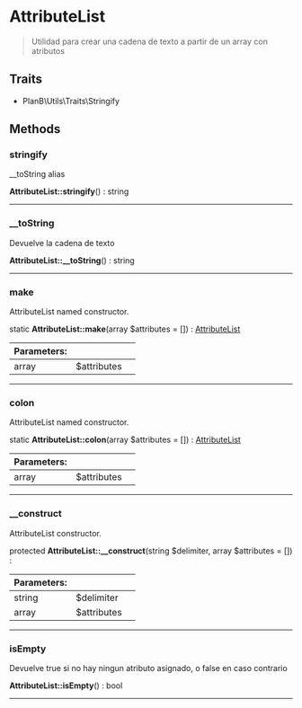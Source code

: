 
                                                                                                                                            
    
# AttributeList


> Utilidad para crear una cadena de texto a partir de un array con atributos
>
> 


## Traits
- PlanB\Utils\Traits\Stringify






## Methods

### stringify
__toString alias


**AttributeList::stringify**() : string



---


### __toString
Devuelve la cadena de texto


**AttributeList::__toString**() : string



---


### make
AttributeList named constructor.


static **AttributeList::make**(array $attributes = []) : [AttributeList](../../../AttributeList.md)


|Parameters: | | |
| --- | --- | --- |
|array |$attributes |  |

---


### colon
AttributeList named constructor.


static **AttributeList::colon**(array $attributes = []) : [AttributeList](../../../AttributeList.md)


|Parameters: | | |
| --- | --- | --- |
|array |$attributes |  |

---


### __construct
AttributeList constructor.


protected **AttributeList::__construct**(string $delimiter, array $attributes = []) : 


|Parameters: | | |
| --- | --- | --- |
|string |$delimiter |  |
|array |$attributes |  |

---


### isEmpty
Devuelve true si no hay ningun atributo asignado,
o false en caso contrario


**AttributeList::isEmpty**() : bool



---


                                                                                                                                                                                                                                                                                                                                                                                                            
    
                                                                                                                                                                                                                                                                             
                